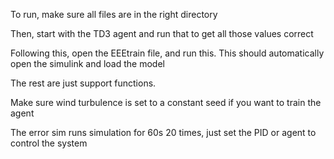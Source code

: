 To run, make sure all files are in the right directory

Then, start with the TD3 agent and run that to get all those values correct

Following this, open the EEEtrain file, and run this. This should automatically open the simulink and load the model

The rest are just support functions.

Make sure wind turbulence is set to a constant seed if you want to train the agent

The error sim runs simulation for 60s 20 times, just set the PID or agent to control the system


